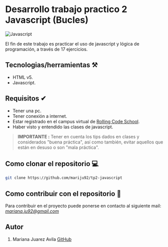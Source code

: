 # Desarrollo trabajo practico 2 Javascript (Bucles)

![Javascript](https://www.akademus.es/blog/wp-content/uploads/2018/07/java.png)

El fin de este trabajo es practicar el uso de javascript y lógica de programación, a través de 17 ejercicios.

## Tecnologias/herramientas ⚒

- HTML v5.
- Javascript.

## Requisitos ✔

- Tener una pc.
- Tener conexión a internet.
- Estar registrado en el campus virtual de [Rolling Code School](https://campus.rollingcodeschool.com).
- Haber visto y entendido las clases de javascript.

>**IMPORTANTE :** Tener en cuenta los tips dados en clases y considerados "buena práctica", así como también, evitar aquellos que están en desuso o son "mala práctica".

## Como clonar el repositorio 💻

 ```bash 
git clone https://github.com/mariju92/tp2-javascript
```
## Como contribuir con el repositorio 🤝
Para contribuir en el proyecto puede ponerse en contacto al siguiente mail: *mariana.ju92@gmail.com*

## Autor 
1. Mariana Juarez Avila [GitHub](https://github.com/mariju92)